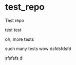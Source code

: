 test_repo
=========

Test repo


test test

oh, more tests

such many tests wow
dsfdsfdsfd

sfsfsfs d
